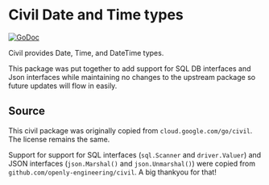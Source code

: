 # Civil Date and Time types

[![GoDoc](https://godoc.org/github.com/cccteam/civil?status.svg)](https://godoc.org/github.com/cccteam/civil)

Civil provides Date, Time, and DateTime types.

This package was put together to add support for SQL DB interfaces and Json interfaces while maintaining no changes to the upstream package so future updates will flow in easily.

## Source

This civil package was originally copied from `cloud.google.com/go/civil`.
The license remains the same.

Support for support for SQL interfaces (`sql.Scanner` and `driver.Valuer`) and JSON interfaces (`json.Marshal()` and `json.Unmarshal()`) were copied from `github.com/openly-engineering/civil`. A big thankyou for that!

